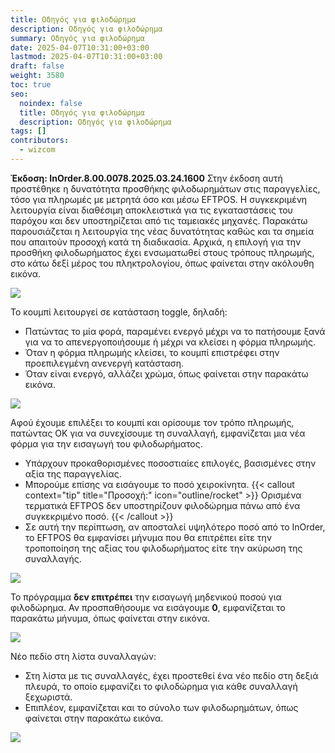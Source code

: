 ```yaml
---
title: Οδηγός για φιλοδώρημα
description: Οδηγός για φιλοδώρημα
summary: Οδηγός για φιλοδώρημα
date: 2025-04-07T10:31:00+03:00
lastmod: 2025-04-07T10:31:00+03:00
draft: false
weight: 3580
toc: true
seo:
  noindex: false
  title: Οδηγός για φιλοδώρημα
  description: Οδηγός για φιλοδώρημα
tags: []
contributors:
  - wizcom
---
```

**Έκδοση: InOrder.8.00.0078.2025.03.24.1600**
Στην έκδοση αυτή προστέθηκε η δυνατότητα προσθήκης φιλοδωρημάτων στις παραγγελίες, τόσο για πληρωμές με μετρητά όσο και μέσω EFTPOS. Η συγκεκριμένη λειτουργία είναι διαθέσιμη αποκλειστικά για τις εγκαταστάσεις του παρόχου και δεν υποστηρίζεται από τις ταμειακές μηχανές.
Παρακάτω παρουσιάζεται η λειτουργία της νέας δυνατότητας καθώς και τα σημεία που απαιτούν προσοχή κατά τη διαδικασία.
Αρχικά, η επιλογή για την προσθήκη φιλοδωρήματος έχει ενσωματωθεί στους τρόπους πληρωμής, στο κάτω δεξί μέρος του πληκτρολογίου, όπως φαίνεται στην ακόλουθη εικόνα.

![](/images/filodor-01.jpg)

Το κουμπί λειτουργεί σε κατάσταση toggle, δηλαδή:

* Πατώντας το μία φορά, παραμένει ενεργό μέχρι να το πατήσουμε ξανά για να το απενεργοποιήσουμε ή μέχρι να κλείσει η φόρμα πληρωμής.
* Όταν η φόρμα πληρωμής κλείσει, το κουμπί επιστρέφει στην προεπιλεγμένη ανενεργή κατάσταση.
* Όταν είναι ενεργό, αλλάζει χρώμα, όπως φαίνεται στην παρακάτω εικόνα.

![](/images/filodor-02.jpg)

Αφού έχουμε επιλέξει το κουμπί και ορίσουμε τον τρόπο πληρωμής, πατώντας ΟΚ για να συνεχίσουμε τη συναλλαγή, εμφανίζεται μια νέα φόρμα για την εισαγωγή του φιλοδωρήματος.

* Υπάρχουν προκαθορισμένες ποσοστιαίες επιλογές, βασισμένες στην αξία της παραγγελίας.
* Μπορούμε επίσης να εισάγουμε το ποσό χειροκίνητα.
  {{< callout context="tip" title="Προσοχή:" icon="outline/rocket" >}}
  Ορισμένα τερματικά EFTPOS δεν υποστηρίζουν φιλοδώρημα πάνω από ένα συγκεκριμένο ποσό.
  {{< /callout >}}
* Σε αυτή την περίπτωση, αν αποσταλεί υψηλότερο ποσό από το InOrder, το EFTPOS θα εμφανίσει μήνυμα που θα επιτρέπει είτε την τροποποίηση της αξίας του φιλοδωρήματος είτε την ακύρωση της συναλλαγής.

![](/images/filodor-03.jpg)

Το πρόγραμμα **δεν επιτρέπει** την εισαγωγή μηδενικού ποσού για φιλοδώρημα. Αν προσπαθήσουμε να εισάγουμε **0**, εμφανίζεται το παρακάτω μήνυμα, όπως φαίνεται στην εικόνα.

![](/images/filodor-04.jpg)

Νέο πεδίο στη λίστα συναλλαγών:

* Στη λίστα με τις συναλλαγές, έχει προστεθεί ένα νέο πεδίο στη δεξιά πλευρά, το οποίο εμφανίζει το φιλοδώρημα για κάθε συναλλαγή ξεχωριστά.
* Επιπλέον, εμφανίζεται και το σύνολο των φιλοδωρημάτων, όπως φαίνεται στην παρακάτω εικόνα.

![](/images/filodor-05.jpg)
